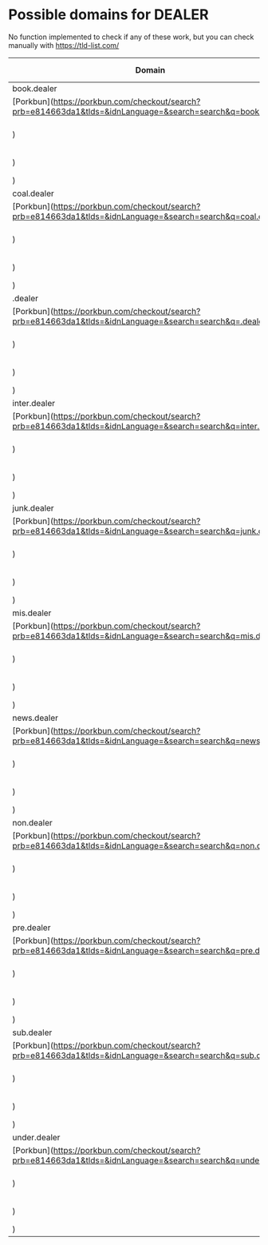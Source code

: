 # Possible domains for DEALER

No function implemented to check if any of these work, but you can check manually with https://tld-list.com/

| Domain | Porkbun | NameCheap | Google Domains |
|---|---|---|---|
| book.dealer | [Porkbun](https://porkbun.com/checkout/search?prb=e814663da1&tlds=&idnLanguage=&search=search&q=book.dealer) | [Namecheap](https://www.namecheap.com/domains/registration/results/?domain=book.dealer) | [Google](https://domains.google.com/registrar/search?searchTerm=book.dealer) |
| coal.dealer | [Porkbun](https://porkbun.com/checkout/search?prb=e814663da1&tlds=&idnLanguage=&search=search&q=coal.dealer) | [Namecheap](https://www.namecheap.com/domains/registration/results/?domain=coal.dealer) | [Google](https://domains.google.com/registrar/search?searchTerm=coal.dealer) |
| .dealer | [Porkbun](https://porkbun.com/checkout/search?prb=e814663da1&tlds=&idnLanguage=&search=search&q=.dealer) | [Namecheap](https://www.namecheap.com/domains/registration/results/?domain=.dealer) | [Google](https://domains.google.com/registrar/search?searchTerm=.dealer) |
| inter.dealer | [Porkbun](https://porkbun.com/checkout/search?prb=e814663da1&tlds=&idnLanguage=&search=search&q=inter.dealer) | [Namecheap](https://www.namecheap.com/domains/registration/results/?domain=inter.dealer) | [Google](https://domains.google.com/registrar/search?searchTerm=inter.dealer) |
| junk.dealer | [Porkbun](https://porkbun.com/checkout/search?prb=e814663da1&tlds=&idnLanguage=&search=search&q=junk.dealer) | [Namecheap](https://www.namecheap.com/domains/registration/results/?domain=junk.dealer) | [Google](https://domains.google.com/registrar/search?searchTerm=junk.dealer) |
| mis.dealer | [Porkbun](https://porkbun.com/checkout/search?prb=e814663da1&tlds=&idnLanguage=&search=search&q=mis.dealer) | [Namecheap](https://www.namecheap.com/domains/registration/results/?domain=mis.dealer) | [Google](https://domains.google.com/registrar/search?searchTerm=mis.dealer) |
| news.dealer | [Porkbun](https://porkbun.com/checkout/search?prb=e814663da1&tlds=&idnLanguage=&search=search&q=news.dealer) | [Namecheap](https://www.namecheap.com/domains/registration/results/?domain=news.dealer) | [Google](https://domains.google.com/registrar/search?searchTerm=news.dealer) |
| non.dealer | [Porkbun](https://porkbun.com/checkout/search?prb=e814663da1&tlds=&idnLanguage=&search=search&q=non.dealer) | [Namecheap](https://www.namecheap.com/domains/registration/results/?domain=non.dealer) | [Google](https://domains.google.com/registrar/search?searchTerm=non.dealer) |
| pre.dealer | [Porkbun](https://porkbun.com/checkout/search?prb=e814663da1&tlds=&idnLanguage=&search=search&q=pre.dealer) | [Namecheap](https://www.namecheap.com/domains/registration/results/?domain=pre.dealer) | [Google](https://domains.google.com/registrar/search?searchTerm=pre.dealer) |
| sub.dealer | [Porkbun](https://porkbun.com/checkout/search?prb=e814663da1&tlds=&idnLanguage=&search=search&q=sub.dealer) | [Namecheap](https://www.namecheap.com/domains/registration/results/?domain=sub.dealer) | [Google](https://domains.google.com/registrar/search?searchTerm=sub.dealer) |
| under.dealer | [Porkbun](https://porkbun.com/checkout/search?prb=e814663da1&tlds=&idnLanguage=&search=search&q=under.dealer) | [Namecheap](https://www.namecheap.com/domains/registration/results/?domain=under.dealer) | [Google](https://domains.google.com/registrar/search?searchTerm=under.dealer) |
